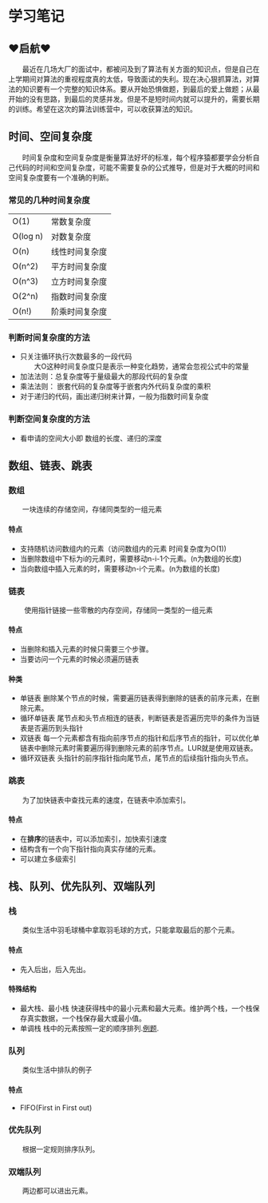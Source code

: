 # 学习笔记
## ♥启航♥
  &emsp;&emsp;最近在几场大厂的面试中，都被问及到了算法有关方面的知识点，但是自己在上学期间对算法的重视程度真的太低，导致面试的失利。现在决心狠抓算法，对算法的知识要有一个完整的知识体系。要从开始恐惧做题，到最后的爱上做题；从最开始的没有思路，到最后的灵感并发。但是不是短时间内就可以提升的，需要长期的训练。希望在这次的算法训练营中，可以收获算法的知识。
  ## 时间、空间复杂度
  &emsp;&emsp;时间复杂度和空间复杂度是衡量算法好坏的标准，每个程序猿都要学会分析自己代码的时间和空间复杂度，可能不需要复杂的公式推导，但是对于大概的时间和空间复杂度要有一个准确的判断。
  ### 常见的几种时间复杂度
  |    |      |
  |----|-----|
  |O(1)|常数复杂度|
  |O(log n)|对数复杂度|
  |O(n)|线性时间复杂度|
  |O(n^2)|平方时间复杂度|
  |O(n^3)|立方时间复杂度|
  |O(2^n)|指数时间复杂度|
  |O(n!) |阶乘时间复杂度|
  ### 判断时间复杂度的方法
   - 只关注循环执行次数最多的一段代码  
   &emsp;&emsp;大O这种时间复杂度只是表示一种变化趋势，通常会忽视公式中的常量
   - 加法法则：总复杂度等于量级最大的那段代码的复杂度
   - 乘法法则： 嵌套代码的复杂度等于嵌套内外代码复杂度的乘积
   - 对于递归的代码，画出递归树来计算，一般为指数时间复杂度
   ### 判断空间复杂度的方法
   - 看申请的空间大小即 数组的长度、递归的深度
  ## 数组、链表、跳表
  ### 数组 
  &emsp;&emsp;一块连续的存储空间，存储同类型的一组元素
  #### 特点
  - 支持随机访问数组内的元素（访问数组内的元素 时间复杂度为O(1))
  - 当删除数组中下标为i的元素时，需要移动n-i-1个元素。(n为数组的长度)
  - 当向数组中插入元素的时，需要移动n-i个元素。(n为数组的长度)
  ###  链表
  &emsp;&emsp; 使用指针链接一些零散的内存空间，存储同一类型的一组元素
  #### 特点
  - 当删除和插入元素的时候只需要三个步骤。
  - 当要访问一个元素的时候必须遍历链表
  #### 种类
  - 单链表
    删除某个节点的时候，需要遍历链表得到删除的链表的前序元素，在删除元素。
  - 循环单链表
    尾节点和头节点相连的链表，判断链表是否遍历完毕的条件为当链表是否遍历到头指针
  - 双链表
    每一个元素都含有指向前序节点的指针和后序节点的指针，可以优化单链表中删除元素时需要遍历得到删除元素的前序节点。LUR就是使用双链表。
  - 循环双链表
    头指针的前序指针指向尾节点，尾节点的后续指针指向头节点。
  ### 跳表
  &emsp;&emsp;为了加快链表中查找元素的速度，在链表中添加索引。
  #### 特点
  - 在**排序**的链表中，可以添加索引，加快索引速度
  - 结构含有一个向下指针指向真实存储的元素。
  - 可以建立多级索引
  ## 栈、队列、优先队列、双端队列
  ### 栈
  &emsp;&emsp;类似生活中羽毛球桶中拿取羽毛球的方式，只能拿取最后的那个元素。
  #### 特点
  - 先入后出，后入先出。
  #### 特殊结构
  - 最大栈、最小栈
    快速获得栈中的最小元素和最大元素。维护两个栈，一个栈保存真实数据，一个栈保存最大或最小值。
  - 单调栈 
    栈中的元素按照一定的顺序排列.[例题](https://leetcode-cn.com/problems/largest-rectangle-in-histogram/).
  ### 队列
  &emsp;&emsp;类似生活中排队的例子
  #### 特点
  - FIFO(First in First out)
  ### 优先队列
  &emsp;&emsp;根据一定规则排序队列。

  ### 双端队列
  &emsp;&emsp;两边都可以进出元素。
  